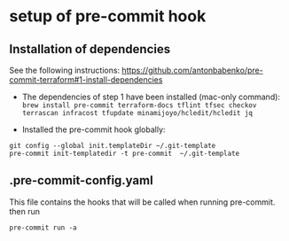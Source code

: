 # setup of pre-commit hook

## Installation of dependencies
See the following instructions: https://github.com/antonbabenko/pre-commit-terraform#1-install-dependencies
- The dependencies of step 1 have been installed (mac-only command):
```brew install pre-commit terraform-docs tflint tfsec checkov terrascan infracost tfupdate minamijoyo/hcledit/hcledit jq```

-  Installed the pre-commit hook globally:
```
git config --global init.templateDir ~/.git-template
pre-commit init-templatedir -t pre-commit  ~/.git-template
```

## .pre-commit-config.yaml

This file contains the hooks that will be called when running pre-commit.
then run

```pre-commit run -a```